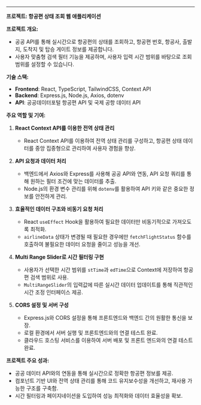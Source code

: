 ---

<p><strong>프로젝트: 항공편 상태 조회 웹 애플리케이션</strong></p>
<p><strong>프로젝트 개요:</strong></p>
<ul>
<li>공공 API를 통해 실시간으로 항공편의 상태를 조회하고, 항공편 번호, 항공사, 출발지, 도착지 및 탑승 게이트 정보를 제공합니다.</li>
<li>사용자 맞춤형 검색 필터 기능을 제공하며, 사용자 입력 시간 범위를 바탕으로 조회 범위를 설정할 수 있습니다.</li>
</ul>
<p><strong>기술 스택:</strong></p>
<ul>
<li><strong>Frontend</strong>: React, TypeScript, TailwindCSS, Context API</li>
<li><strong>Backend</strong>: Express.js, Node.js, Axios, dotenv</li>
<li><strong>API</strong>: 공공데이터포털 항공편 API 및 국제 공항 데이터 API</li>
</ul>
<p><strong>주요 역할 및 기여:</strong></p>
<ol>
<li>
<p><strong>React Context API를 이용한 전역 상태 관리</strong></p>
<ul>
<li>React Context API를 이용하여 전역 상태 관리를 구성하고, 항공편 상태 데이터를 중앙 집중형으로 관리하여 사용자 경험을 향상.</li>
</ul>
</li>
<li>
<p><strong>API 요청과 데이터 처리</strong></p>
<ul>
<li>백엔드에서 Axios와 Express를 사용해 공공 API와 연동, API 요청 쿼리를 통해 원하는 필터 조건에 맞는 데이터를 추출.</li>
<li>Node.js의 환경 변수 관리를 위해 <code>dotenv</code>를 활용하여 API 키와 같은 중요한 정보를 안전하게 관리.</li>
</ul>
</li>
<li>
<p><strong>효율적인 데이터 구조와 비동기 요청 처리</strong></p>
<ul>
<li>React <code>useEffect</code> Hook을 활용하여 필요한 데이터만 비동기적으로 가져오도록 최적화.</li>
<li><code>airlineData</code> 상태가 변경될 때 필요한 경우에만 <code>fetchFlightStatus</code> 함수를 호출하여 불필요한 데이터 요청을 줄이고 성능을 개선.</li>
</ul>
</li>
<li>
<p><strong>Multi Range Slider로 시간 필터링 구현</strong></p>
<ul>
<li>사용자가 선택한 시간 범위를 <code>stTime</code>과 <code>edTime</code>으로 Context에 저장하여 항공편 검색 범위로 사용.</li>
<li><code>MultiRangeSlider</code>의 입력값에 따른 실시간 데이터 업데이트를 통해 직관적인 시간 조정 인터페이스 제공.</li>
</ul>
</li>
<li>
<p><strong>CORS 설정 및 서버 구성</strong></p>
<ul>
<li>Express.js와 CORS 설정을 통해 프론트엔드와 백엔드 간의 원활한 통신을 보장.</li>
<li>로컬 환경에서 서버 실행 및 프론트엔드와의 연결 테스트 완료.</li>
<li>클라우드 호스팅 서비스를 이용하여 서버 배포 및 프론트 엔드와의 연결 테스트 완료.</li>
</ul>
</li>
</ol>
<p><strong>프로젝트 주요 성과:</strong></p>
<ul>
<li>공공 데이터 API와의 연동을 통해 실시간으로 정확한 항공편 정보를 제공.</li>
<li>컴포넌트 기반 UI와 전역 상태 관리를 통해 코드 유지보수성을 개선하고, 재사용 가능한 구조를 구축함.</li>
<li>시간 필터링과 페이지네이션을 도입하여 성능 최적화와 데이터 효율성을 확보.</li>
</ul>

